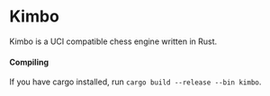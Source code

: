 # Kimbo

Kimbo is a UCI compatible chess engine written in Rust. 


#### Compiling
If you have cargo installed, run ```cargo build --release --bin kimbo```.
